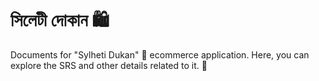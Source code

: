 # সিলেটী দোকান 🛍️
Documents for "Sylheti Dukan" 🛒 ecommerce application. Here, you can explore the SRS and other details related to it. 📝
